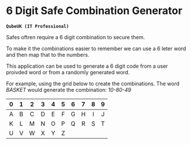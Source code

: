 # 6 Digit Safe Combination Generator

**`QubeUK (IT Professional)`**

Safes oftren require a 6 digit combination to secure them. 

To make it the combinations easier to remember we can use a 6 leter word and then map that to the numbers.

This application can be used to generate a 6 digit code from a user proivded word or from a randomly generated word.

For example, using the grid below to create the combinations. The word *BASKET* would generate the combination: *10-80-49*

|0|1|2|3|4|5|6|7|8|9|
|:----:|:----:|:----:|:----:|:----:|:----:|:----:|:----:|:----:|:----:|
|A|B|C|D|E|F|G|H|I|J|
|K|L|M|N|O|P|Q|R|S|T|
|U|V|W|X|Y|Z||||||

